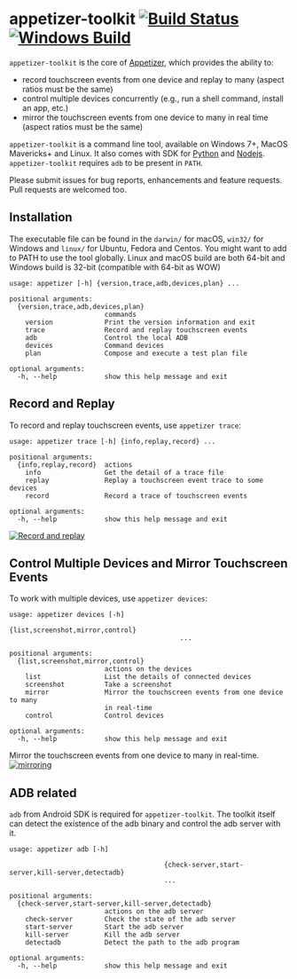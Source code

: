 # appetizer-toolkit [![Build Status](https://travis-ci.org/appetizerio/appetizer-toolkit.svg?branch=master)](https://travis-ci.org/appetizerio/appetizer-toolkit) [![Windows Build](https://ci.appveyor.com/api/projects/status/github/appetizerio/appetizer-toolkit)](https://ci.appveyor.com/project/mingyuan-xia/appetizer-toolkit)
`appetizer-toolkit` is the core of [Appetizer](https://www.appetizer.io), which provides the ability to:
* record touchscreen events from one device and replay to many (aspect ratios must be the same)
* control multiple devices concurrently (e.g., run a shell command, install an app, etc.)
* mirror the touchscreen events from one device to many in real time (aspect ratios must be the same)

`appetizer-toolkit` is a command line tool, available on Windows 7+, MacOS Mavericks+ and Linux. It also comes with SDK for [Python](https://github.com/appetizerio/appetizer-toolkit-py) and [Nodejs](https://github.com/appetizerio/appetizer-toolkit-js). `appetizer-toolkit` requires `adb` to be present in `PATH`.

Please submit issues for bug reports, enhancements and feature requests. Pull requests are welcomed too.

## Installation
The executable file can be found in the `darwin/` for macOS, `win32/` for Windows and `linux/` for Ubuntu, Fedora and Centos. You might want to add to PATH to use the tool globally. Linux and macOS build are both 64-bit and Windows build is 32-bit (compatible with 64-bit as WOW)

```
usage: appetizer [-h] {version,trace,adb,devices,plan} ...

positional arguments:
  {version,trace,adb,devices,plan}
                        commands
    version             Print the version information and exit
    trace               Record and replay touchscreen events
    adb                 Control the local ADB
    devices             Command devices
    plan                Compose and execute a test plan file

optional arguments:
  -h, --help            show this help message and exit

```

## Record and Replay
To record and replay touchscreen events, use `appetizer trace`:
```
usage: appetizer trace [-h] {info,replay,record} ...

positional arguments:
  {info,replay,record}  actions
    info                Get the detail of a trace file
    replay              Replay a touchscreen event trace to some devices
    record              Record a trace of touchscreen events

optional arguments:
  -h, --help            show this help message and exit
```

[![Record and replay](https://i.vimeocdn.com/video/583660790_640.jpg)](https://vimeo.com/176421640)

## Control Multiple Devices and Mirror Touchscreen Events
To work with multiple devices, use `appetizer devices`:
```
usage: appetizer devices [-h]
                                           {list,screenshot,mirror,control}
                                           ...

positional arguments:
  {list,screenshot,mirror,control}
                        actions on the devices
    list                List the details of connected devices
    screenshot          Take a screenshot
    mirror              Mirror the touchscreen events from one device to many
                        in real-time
    control             Control devices

optional arguments:
  -h, --help            show this help message and exit
```

Mirror the touchscreen events from one device to many in real-time.
[![mirroring](https://i.vimeocdn.com/video/585120374_640.jpg)](https://vimeo.com/176421482)

## ADB related
`adb` from Android SDK is required for `appetizer-toolkit`. The toolkit itself can detect the existence of the adb binary and control the adb server with it.
```
usage: appetizer adb [-h]
                                       
                                       {check-server,start-server,kill-server,detectadb}
                                       ...

positional arguments:
  {check-server,start-server,kill-server,detectadb}
                        actions on the adb server
    check-server        Check the state of the adb server
    start-server        Start the adb server
    kill-server         Kill the adb server
    detectadb           Detect the path to the adb program

optional arguments:
  -h, --help            show this help message and exit
```
